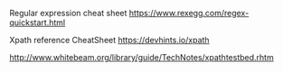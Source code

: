 Regular expression cheat sheet
https://www.rexegg.com/regex-quickstart.html


Xpath reference
CheatSheet
https://devhints.io/xpath

http://www.whitebeam.org/library/guide/TechNotes/xpathtestbed.rhtm
